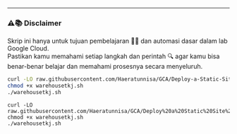---
### ⚠️📚 Disclaimer

Skrip ini hanya untuk tujuan pembelajaran 🧑‍🎓 dan automasi dasar dalam lab Google Cloud.  
Pastikan kamu memahami setiap langkah dan perintah 🔍 agar kamu bisa benar-benar belajar dan memahami prosesnya secara menyeluruh.

```bash
curl -LO raw.githubusercontent.com/Haeratunnisa/GCA/Deploy-a-Static-Site-with-Nginx-on-Google-Cloud-Run-using-Artifact-Registry/main/warehousetkj.sh
chmod +x warehousetkj.sh
./warehousetkj.sh

```
```
curl -LO raw.githubusercontent.com/Haeratunnisa/GCA/Deploy%20a%20Static%20Site%20with%20Nginx%20on%20Google%20Cloud%20Run%20using%20Artifact%20Registry/main/warehousetkj.sh
chmod +x warehousetkj.sh
./warehousetkj.sh
```
